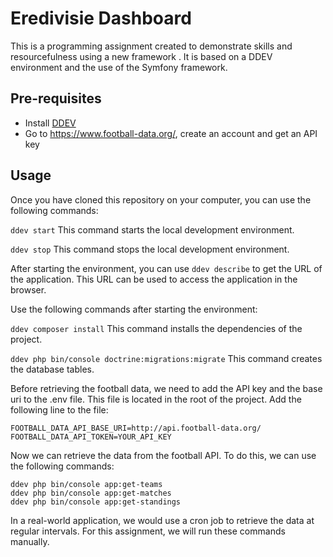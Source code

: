 # Eredivisie Dashboard
This is a programming assignment created to demonstrate skills and resourcefulness using a new framework . It is based on a DDEV environment and the use of the Symfony framework.

## Pre-requisites
- Install [DDEV](https://ddev.readthedocs.io/en/stable/)
- Go to https://www.football-data.org/, create an account and get an API key
## Usage

Once you have cloned this repository on your computer, you can use the following commands:

`ddev start` This command starts the local development environment.

`ddev stop` This command stops the local development environment.

After starting the environment, you can use `ddev describe` to get the URL of the application. This URL can be used to access the application in the browser.

Use the following commands after starting the environment:

`ddev composer install` This command installs the dependencies of the project.

`ddev php bin/console doctrine:migrations:migrate` This command creates the database tables.

Before retrieving the football data, we need to add the API key and the base uri to the .env file. This file is located in the root of the project. Add the following line to the file:

```
FOOTBALL_DATA_API_BASE_URI=http://api.football-data.org/
FOOTBALL_DATA_API_TOKEN=YOUR_API_KEY
```

Now we can retrieve the data from the football API. To do this, we can use the following commands:

```
ddev php bin/console app:get-teams
ddev php bin/console app:get-matches
ddev php bin/console app:get-standings
```

In a real-world application, we would use a cron job to retrieve the data at regular intervals. For this assignment, we will run these commands manually.